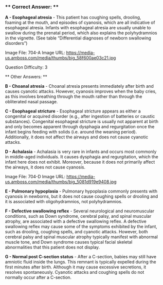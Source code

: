 ### ** Correct Answer: **

**A - Esophageal atresia** - This patient has coughing spells, drooling, foaming at the mouth, and episodes of cyanosis, which are all indicative of esophageal atresia. Infants with esophageal atresia are usually unable to swallow during the prenatal period, which also explains the polyhydramnios in the vignette. (See table “Differential diagnoses of newborn swallowing disorders”)

Image File: 704-A
Image URL: https://media-us.amboss.com/media/thumbs/big_58f600ae03c21.jpg

Question Difficulty: 3

** Other Answers: **

**B - Choanal atresia** - Choanal atresia presents immediately after birth and causes cyanotic attacks. However, cyanosis improves when the baby cries, as this involves breathing through the mouth rather than through the obliterated nasal passage.

**C - Esophageal stricture** - Esophageal stricture appears as either a congenital or acquired disorder (e.g., after ingestion of batteries or caustic substances). Congenital esophageal stricture is usually not apparent at birth and only becomes apparent through dysphagia and regurgitation once the infant begins feeding with solids (i.e. around the weaning period). Additionally, it does not affect the airways and does not cause cyanotic attacks.

**D - Achalasia** - Achalasia is very rare in infants and occurs most commonly in middle-aged individuals. It causes dysphagia and regurgitation, which the infant here does not exhibit. Moreover, because it does not primarily affect the airways, it does not cause cyanosis.

Image File: 704-D
Image URL: https://media-us.amboss.com/media/thumbs/big_5081d919e9408.jpg

**E - Pulmonary hypoplasia** - Pulmonary hypoplasia commonly presents with cyanosis in newborns, but it does not cause coughing spells or drooling and it is associated with oligohydramnios, not polyhydramnios.

**F - Defective swallowing reflex** - Several neurological and neuromuscular conditions, such as Down syndrome, cerebral palsy, and spinal muscular atrophy, are associated with a defective swallowing reflex. A defective swallowing reflex may cause some of the symptoms exhibited by the infant, such as drooling, coughing spells, and cyanotic attacks. However, both cerebral palsy and spinal muscular atrophy typically manifest with abnormal muscle tone, and Down syndrome causes typical facial skeletal abnormalities that this patient does not display.

**G - Normal post C-section status** - After a C-section, babies may still have amniotic fluid inside the lungs. This remnant is typically expelled during the first minutes after birth. Although it may cause excessive secretions, it resolves spontaneously. Cyanotic attacks and coughing spells do not normally occur after a C-section.


